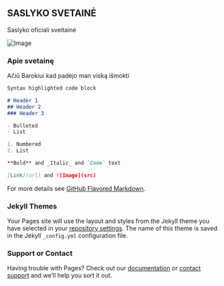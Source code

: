 ## SASLYKO SVETAINĖ
Saslyko oficiali sveitainė

![Image](https://media.lrytas.lt/images/2016/06/24/1491538146871_2162962_1440x960_1491538148351.jpg)

### Apie svetainę

Ačiū Barokiui kad padėjo man viską išmokti
```markdown
Syntax highlighted code block

# Header 1
## Header 2
### Header 3

- Bulleted
- List

1. Numbered
2. List

**Bold** and _Italic_ and `Code` text

[Link](url) and ![Image](src)
```

For more details see [GitHub Flavored Markdown](https://guides.github.com/features/mastering-markdown/).

### Jekyll Themes

Your Pages site will use the layout and styles from the Jekyll theme you have selected in your [repository settings](https://github.com/saslykas/saslykas.github.io/settings/pages). The name of this theme is saved in the Jekyll `_config.yml` configuration file.

### Support or Contact

Having trouble with Pages? Check out our [documentation](https://docs.github.com/categories/github-pages-basics/) or [contact support](https://support.github.com/contact) and we’ll help you sort it out.
